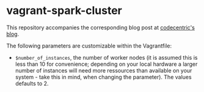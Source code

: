 # vagrant-spark-cluster

This repository accompanies the corresponding blog post at [codecentric's blog](https://blog.codecentric.de/en/2016/04/calculating-pi-apache-spark/).

The following parameters are customizable within the Vagrantfile:
* `$number_of_instances`, the number of worker nodes (it is assumed this is less than 10 for convenience; depending on your local hardware a larger number of instances will need more ressources than available on your system - take this in mind, when changing the parameter). The values defaults to 2.
